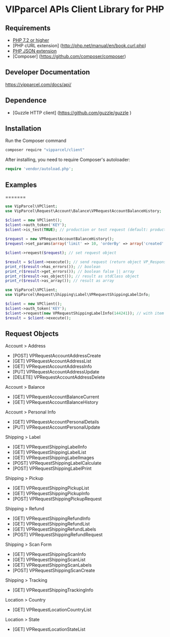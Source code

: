 VIPparcel APIs Client Library for PHP
====================

## Requirements ##
* [PHP 7.2 or higher](http://www.php.net/)
* [PHP cURL extension] (http://php.net/manual/en/book.curl.php)
* [PHP JSON extension](http://php.net/manual/en/book.json.php)
* [Composer] (https://github.com/composer/composer)

## Developer Documentation ##
https://vipparcel.com/docs/api/

## Dependence ##
* [Guzzle HTTP client] (https://github.com/guzzle/guzzle )

## Installation ##
Run the Composer command

```bash
composer require "vipparcel/client" 
```

After installing, you need to require Composer's autoloader:

```php
require 'vendor/autoload.php';
```

## Examples ##
=======
```php
use VipParcel\VPClient;
use VipParcel\Request\Account\Balance\VPRequestAccountBalanceHistory;

$client = new VPClient();
$client->auth_token('KEY');
$client->is_test(TRUE); // production or test request (default: production)
        
$request = new VPRequestAccountBalanceHistory();
$request->set_params(array('limit' => 10, 'orderBy' => array('created' => 'ASC')));

$client->request($request); // set request object

$result = $client->execute(); // send request (return object VP_Response)
print_r($result->has_errors()); // boolean
print_r($result->get_errors()); // boolean false || array
print_r($result->as_object()); // result as stdClass object
print_r($result->as_array()); // result as array
```

```php
use VipParcel\VPClient;
use VipParcel\Request\Shipping\Label\VPRequestShippingLabelInfo;

$client = new VPClient();
$client->auth_token('KEY');
$client->request(new VPRequestShippingLabelInfo(144241)); // with item id
$result = $client->execute();
```

## Request Objects ##

Account > Address
* [POST] VPRequestAccountAddressCreate
* [GET] VPRequestAccountAddressList
* [GET] VPRequestAccountAddressInfo
* [PUT] VPRequestAccountAddressUpdate
* [DELETE] VPRequestAccountAddressDelete

Account > Balance
* [GET] VPRequestAccountBalanceCurrent
* [GET] VPRequestAccountBalanceHistory

Account > Personal Info
* [GET] VPRequestAccountPersonalDetails
* [PUT] VPRequestAccountPersonalUpdate

Shipping > Label
* [GET] VPRequestShippingLabelInfo
* [GET] VPRequestShippingLabelList
* [GET] VPRequestShippingLabelImages
* [POST] VPRequestShippingLabelCalculate
* [POST] VPRequestShippingLabelPrint

Shipping > Pickup
* [GET] VPRequestShippingPickupList
* [GET] VPRequestShippingPickupInfo
* [POST] VPRequestShippingPickupRequest

Shipping > Refund
* [GET] VPRequestShippingRefundInfo
* [GET] VPRequestShippingRefundList
* [GET] VPRequestShippingRefundLabels
* [POST] VPRequestShippingRefundRequest

Shipping > Scan Form
* [GET] VPRequestShippingScanInfo
* [GET] VPRequestShippingScanList
* [GET] VPRequestShippingScanLabels
* [POST] VPRequestShippingScanCreate

Shipping > Tracking
* [GET] VPRequestShippingTrackingInfo

Location > Country
* [GET] VPRequestLocationCountryList

Location > State
* [GET] VPRequestLocationStateList